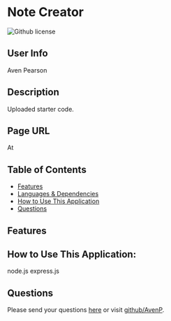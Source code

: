 # Note Creator 
![Github license](https://img.shields.io/badge/license-MIT-blue.svg)
## User Info
  Aven Pearson
  
## Description
  Uploaded starter code.
## Page URL
  At
## Table of Contents
* [Features](#features)
* [Languages & Dependencies](#languagesanddependencies)
* [How to Use This Application](#HowtoUseThisApplication)
* [Questions](#questions)
## Features

## How to Use This Application:
node.js express.js
## Questions
Please send your questions [here](mailto:?subject=[GitHub]%20Dev%20Connect) or visit [github/AvenP](https://github.com/AvenP).
